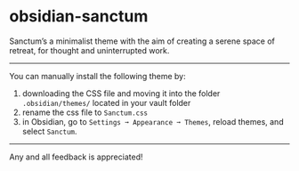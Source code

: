 # obsidian-sanctum
Sanctum’s a minimalist theme with the aim of creating a serene space of retreat, for thought and uninterrupted work.

---
You can manually install the following theme by:
1. downloading the CSS file and moving it into the folder `.obsidian/themes/` located in your vault folder
2. rename the css file to `Sanctum.css`
3. in Obsidian, go to `Settings ➞ Appearance ➞ Themes`, reload themes, and select `Sanctum`.

---
Any and all feedback is appreciated!


